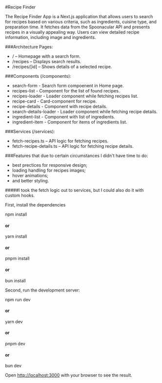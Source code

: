 #Recipe Finder

The Recipe Finder App is a Next.js application that allows users to search for recipes based on various criteria, such as ingredients, cuisine type, and preparation time. It fetches data from the Spoonacular API and presents recipes in a visually appealing way. Users can view detailed recipe information, including image and ingredients.

###Architecture
Pages:
- / – Homepage with a search form.
- /recipes – Displays search results.
- /recipes/[id] – Shows details of a selected recipe.

###Components (/components):
- search-form - Search form compoenent in Home page.
- recipes-list - Component for the list of found recipes.
- recipes-loader - Loader component while fetching recipes list.
- recipe-card - Card-component for recipe.
- recipe-details - Component with recipe details.
- search-details-loader - Loader component while fetching recipe details.
- ingredient-list - Component with list of ingredients.
- ingredient-item - Component for items of ingredients list.

###Services (/services):
- fetch-recipes.ts – API logic for fetching recipes.
- fetch-recipe-details.ts – API logic for fetching recipe details.

###Features that due to certain circumstances I didn't have time to do:
- best prectices for responsive design;
- loading handling for recipes images;
- hover animations;
- and better styling.

#####I took the fetch logic out to services, but I could also do it with custom hooks. 

First, install the dependencies

npm install
#### or
yarn install
#### or
pnpm install
#### or
bun install

Second, run the development server:

npm run dev
#### or
yarn dev
#### or
pnpm dev
#### or
bun dev

Open [http://localhost:3000](http://localhost:3000) with your browser to see the result.
